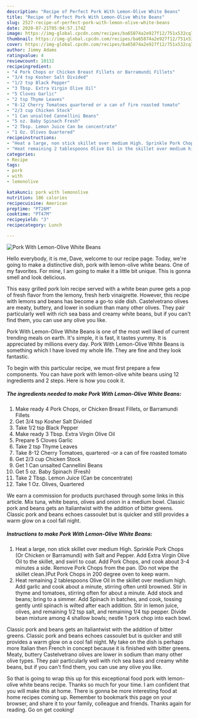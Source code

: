 ```yaml
---
description: "Recipe of Perfect Pork With Lemon-Olive White Beans"
title: "Recipe of Perfect Pork With Lemon-Olive White Beans"
slug: 2527-recipe-of-perfect-pork-with-lemon-olive-white-beans
date: 2020-07-21T05:04:57.174Z
image: https://img-global.cpcdn.com/recipes/ba65874a2e927f12/751x532cq70/pork-with-lemon-olive-white-beans-recipe-main-photo.jpg
thumbnail: https://img-global.cpcdn.com/recipes/ba65874a2e927f12/751x532cq70/pork-with-lemon-olive-white-beans-recipe-main-photo.jpg
cover: https://img-global.cpcdn.com/recipes/ba65874a2e927f12/751x532cq70/pork-with-lemon-olive-white-beans-recipe-main-photo.jpg
author: Jimmy Adams
ratingvalue: 4
reviewcount: 10132
recipeingredient:
- "4 Pork Chops or Chicken Breast Fillets or Barramundi Fillets"
- "3/4 tsp Kosher Salt Divided"
- "1/2 tsp Black Pepper"
- "3 Tbsp. Extra Virgin Olive Oil"
- "5 Cloves Garlic"
- "2 tsp Thyme Leaves"
- "8-12 Cherry Tomatoes quartered or a can of fire roasted tomato"
- "2/3 cup Chicken Stock"
- "1 Can unsalted Cannellini Beans"
- "5 oz. Baby Spinach Fresh"
- "2 Tbsp. Lemon Juice Can be concentrate"
- "1 Oz. Olives Quartered"
recipeinstructions:
- "Heat a large, non stick skillet over medium High. Sprinkle Pork Chops (Or Chicken or Barramundi) with Salt and Pepper. Add Extra Virgin Olive Oil to the skillet, and swirl to coat. Add Pork Chops, and cook about 3-4 minutes a side. Remove Pork Chops from the pan. (Do not wipe the skillet clean.)Put Pork Chops in 200 degree oven to keep warm."
- "Heat remaining 2 tablespoons Olive Oil in the skillet over medium high. Add garlic and cook about a minute, stirring often until browned. Stir in thyme and tomatoes, stirring often for about a minute. Add stock and beans; bring to a simmer. Add Spinach in batches, and cook, tossing gently until spinach is wilted after each addition. Stir in lemon juice, olives, and remaining 1/2 tsp salt, and remaining 1/4 tsp pepper. Divide bean mixture among 4 shallow bowls; nestle 1 pork chop into each bowl."
categories:
- Recipe
tags:
- pork
- with
- lemonolive

katakunci: pork with lemonolive 
nutrition: 186 calories
recipecuisine: American
preptime: "PT26M"
cooktime: "PT47M"
recipeyield: "3"
recipecategory: Lunch

---
```



![Pork With Lemon-Olive White Beans](https://img-global.cpcdn.com/recipes/ba65874a2e927f12/751x532cq70/pork-with-lemon-olive-white-beans-recipe-main-photo.jpg)

Hello everybody, it is me, Dave, welcome to our recipe page. Today, we're going to make a distinctive dish, pork with lemon-olive white beans. One of my favorites. For mine, I am going to make it a little bit unique. This is gonna smell and look delicious.

This easy grilled pork loin recipe served with a white bean puree gets a pop of fresh flavor from the lemony, fresh herb vinaigrette. However, this recipe with lemons and beans has become a go-to side dish. Castelvetrano olives are meaty, buttery, and lower in sodium than many other olives. They pair particularly well with rich sea bass and creamy white beans, but if you can&#39;t find them, you can use any olive you like.

Pork With Lemon-Olive White Beans is one of the most well liked of current trending meals on earth. It's simple, it is fast, it tastes yummy. It is appreciated by millions every day. Pork With Lemon-Olive White Beans is something which I have loved my whole life. They are fine and they look fantastic.


To begin with this particular recipe, we must first prepare a few components. You can have pork with lemon-olive white beans using 12 ingredients and 2 steps. Here is how you cook it.

<!--inarticleads1-->

##### The ingredients needed to make Pork With Lemon-Olive White Beans:

1. Make ready 4 Pork Chops, or Chicken Breast Fillets, or Barramundi Fillets
1. Get 3/4 tsp Kosher Salt Divided
1. Take 1/2 tsp Black Pepper
1. Make ready 3 Tbsp. Extra Virgin Olive Oil
1. Prepare 5 Cloves Garlic
1. Take 2 tsp Thyme Leaves
1. Take 8-12 Cherry Tomatoes, quartered -or a can of fire roasted tomato
1. Get 2/3 cup Chicken Stock
1. Get 1 Can unsalted Cannellini Beans
1. Get 5 oz. Baby Spinach (Fresh)
1. Take 2 Tbsp. Lemon Juice (Can be concentrate)
1. Take 1 Oz. Olives, Quartered


We earn a commission for products purchased through some links in this article. Mix tuna, white beans, olives and onion in a medium bowl. Classic pork and beans gets an Italiantwist with the addition of bitter greens. Classic pork and beans echoes cassoulet but is quicker and still provides a warm glow on a cool fall night. 

<!--inarticleads2-->

##### Instructions to make Pork With Lemon-Olive White Beans:

1. Heat a large, non stick skillet over medium High. Sprinkle Pork Chops (Or Chicken or Barramundi) with Salt and Pepper. Add Extra Virgin Olive Oil to the skillet, and swirl to coat. Add Pork Chops, and cook about 3-4 minutes a side. Remove Pork Chops from the pan. (Do not wipe the skillet clean.)Put Pork Chops in 200 degree oven to keep warm.
1. Heat remaining 2 tablespoons Olive Oil in the skillet over medium high. Add garlic and cook about a minute, stirring often until browned. Stir in thyme and tomatoes, stirring often for about a minute. Add stock and beans; bring to a simmer. Add Spinach in batches, and cook, tossing gently until spinach is wilted after each addition. Stir in lemon juice, olives, and remaining 1/2 tsp salt, and remaining 1/4 tsp pepper. Divide bean mixture among 4 shallow bowls; nestle 1 pork chop into each bowl.


Classic pork and beans gets an Italiantwist with the addition of bitter greens. Classic pork and beans echoes cassoulet but is quicker and still provides a warm glow on a cool fall night. My take on the dish is perhaps more Italian then French in concept because it is finished with bitter greens. Meaty, buttery Castelvetrano olives are lower in sodium than many other olive types. They pair particularly well with rich sea bass and creamy white beans, but if you can&#39;t find them, you can use any olive you like. 

So that is going to wrap this up for this exceptional food pork with lemon-olive white beans recipe. Thanks so much for your time. I am confident that you will make this at home. There is gonna be more interesting food at home recipes coming up. Remember to bookmark this page on your browser, and share it to your family, colleague and friends. Thanks again for reading. Go on get cooking!
